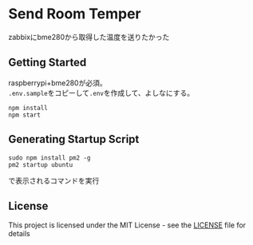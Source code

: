# Send Room Temper

zabbixにbme280から取得した温度を送りたかった

## Getting Started

raspberrypi+bme280が必須。  
`.env.sample`をコピーして`.env`を作成して、よしなにする。

```
npm install
npm start
```

## Generating Startup Script


```
sudo npm install pm2 -g
pm2 startup ubuntu
```
で表示されるコマンドを実行



## License

This project is licensed under the MIT License - see the [LICENSE](LICENSE) file for details

